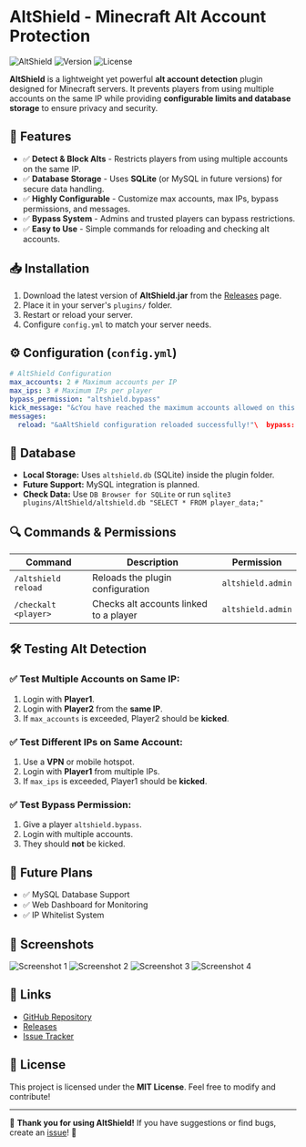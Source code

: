 # AltShield - Minecraft Alt Account Protection

![AltShield](https://img.shields.io/badge/Minecraft-1.20+-blue.svg) ![Version](https://img.shields.io/badge/Version-1.21-green.svg) ![License](https://img.shields.io/badge/License-MIT-orange.svg)

**AltShield** is a lightweight yet powerful **alt account detection** plugin designed for Minecraft servers. It prevents players from using multiple accounts on the same IP while providing **configurable limits and database storage** to ensure privacy and security.

## 🚀 Features
- ✅ **Detect & Block Alts** - Restricts players from using multiple accounts on the same IP.
- ✅ **Database Storage** - Uses **SQLite** (or MySQL in future versions) for secure data handling.
- ✅ **Highly Configurable** - Customize max accounts, max IPs, bypass permissions, and messages.
- ✅ **Bypass System** - Admins and trusted players can bypass restrictions.
- ✅ **Easy to Use** - Simple commands for reloading and checking alt accounts.

## 📥 Installation
1. Download the latest version of **AltShield.jar** from the [Releases](https://github.com/AkaTriggered/AltShield/releases) page.
2. Place it in your server's `plugins/` folder.
3. Restart or reload your server.
4. Configure `config.yml` to match your server needs.

## ⚙️ Configuration (`config.yml`)
```yaml
# AltShield Configuration
max_accounts: 2 # Maximum accounts per IP
max_ips: 3 # Maximum IPs per player
bypass_permission: "altshield.bypass"
kick_message: "&cYou have reached the maximum accounts allowed on this IP!"
messages:
  reload: "&aAltShield configuration reloaded successfully!"\  bypass: "&e[AltShield] Allowing {player} (Has bypass permission)"
```

## 💾 Database
- **Local Storage:** Uses `altshield.db` (SQLite) inside the plugin folder.
- **Future Support:** MySQL integration is planned.
- **Check Data:** Use `DB Browser for SQLite` or run `sqlite3 plugins/AltShield/altshield.db "SELECT * FROM player_data;"`

## 🔍 Commands & Permissions
| Command | Description | Permission |
|---------|-------------|------------|
| `/altshield reload` | Reloads the plugin configuration | `altshield.admin` |
| `/checkalt <player>` | Checks alt accounts linked to a player | `altshield.admin` |

## 🛠️ Testing Alt Detection
### ✅ Test Multiple Accounts on Same IP:
1. Login with **Player1**.
2. Login with **Player2** from the **same IP**.
3. If `max_accounts` is exceeded, Player2 should be **kicked**.

### ✅ Test Different IPs on Same Account:
1. Use a **VPN** or mobile hotspot.
2. Login with **Player1** from multiple IPs.
3. If `max_ips` is exceeded, Player1 should be **kicked**.

### ✅ Test Bypass Permission:
1. Give a player `altshield.bypass`.
2. Login with multiple accounts.
3. They should **not** be kicked.

## 📌 Future Plans
- ✅ MySQL Database Support
- ✅ Web Dashboard for Monitoring
- ✅ IP Whitelist System

## 📸 Screenshots
![Screenshot 1](https://media.discordapp.net/attachments/1351557728023347303/1351929070421807155/image.png?ex=67dc2990&is=67dad810&hm=d07018e46dc8701efb1d90800a08fe7e2f7166ce75a92884d6a1751947946a93&=&format=webp&quality=lossless)
![Screenshot 2](https://media.discordapp.net/attachments/1351557728023347303/1351929124503031871/image.png?ex=67dc299c&is=67dad81c&hm=3e04f9a7650406e4503141131ef317140bae445148ef91912d95f5f5621a257a&=&format=webp&quality=lossless)
![Screenshot 3](https://media.discordapp.net/attachments/1351557728023347303/1351929330820710410/image.png?ex=67dc29ce&is=67dad84e&hm=98fdc0c6f4e41321e71eb16e15fe43ddc25308d4a2e728ab1cc1114cc9c17c21&=&format=webp&quality=lossless)
![Screenshot 4](https://media.discordapp.net/attachments/1351557728023347303/1351932422660554783/image.png?ex=67dc2caf&is=67dadb2f&hm=da65a110559faf44b66d5473ed5e5b8d88afb5b60003ae010da206076f104aee&=&format=webp&quality=lossless)

## 🔗 Links
- [GitHub Repository](https://github.com/AkaTriggered/AltShield)
- [Releases](https://github.com/AkaTriggered/AltShield/releases)
- [Issue Tracker](https://github.com/AkaTriggered/AltShield/issues)

## 📜 License
This project is licensed under the **MIT License**. Feel free to modify and contribute!

---

🎉 **Thank you for using AltShield!** If you have suggestions or find bugs, create an [issue](https://github.com/AkaTriggered/AltShield/issues)! 🚀

